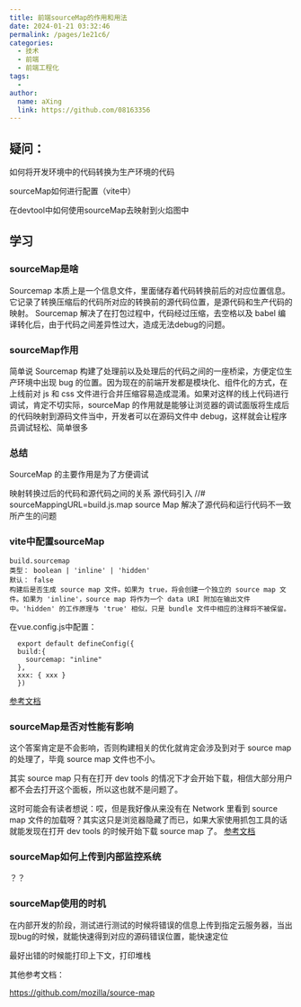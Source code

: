 ```yaml
---
title: 前端sourceMap的作用和用法
date: 2024-01-21 03:32:46
permalink: /pages/1e21c6/
categories:
  - 技术
  - 前端
  - 前端工程化
tags:
  - 
author: 
  name: aXing
  link: https://github.com/08163356
---
```

## 疑问：

如何将开发环境中的代码转换为生产环境的代码

sourceMap如何进行配置（vite中）

在devtool中如何使用sourceMap去映射到火焰图中

## 学习

### sourceMap是啥

Sourcemap 本质上是一个信息文件，里面储存着代码转换前后的对应位置信息。它记录了转换压缩后的代码所对应的转换前的源代码位置，是源代码和生产代码的映射。 Sourcemap 解决了在打包过程中，代码经过压缩，去空格以及 babel 编译转化后，由于代码之间差异性过大，造成无法debug的问题。

### sourceMap作用

简单说 Sourcemap 构建了处理前以及处理后的代码之间的一座桥梁，方便定位生产环境中出现 bug 的位置。因为现在的前端开发都是模块化、组件化的方式，在上线前对 js 和 css 文件进行合并压缩容易造成混淆。如果对这样的线上代码进行调试，肯定不切实际，sourceMap 的作用就是能够让浏览器的调试面版将生成后的代码映射到源码文件当中，开发者可以在源码文件中 debug，这样就会让程序员调试轻松、简单很多

### 总结

SourceMap 的主要作用是为了方便调试

映射转换过后的代码和源代码之间的关系
 源代码引入 //# sourceMappingURL=build.js.map
 source Map 解决了源代码和运行代码不一致所产生的问题

### vite中配置sourceMap

```
build.sourcemap
类型： boolean | 'inline' | 'hidden'
默认： false
构建后是否生成 source map 文件。如果为 true，将会创建一个独立的 source map 文件。如果为 'inline'，source map 将作为一个 data URI 附加在输出文件中。'hidden' 的工作原理与 'true' 相似，只是 bundle 文件中相应的注释将不被保留。
```

在vue.config.js中配置：

```
  export default defineConfig({
  build:{
    sourcemap: "inline"
  },
  xxx: { xxx }
  })
```

[参考文档](https://cn.vitejs.dev/config/build-options.html)

### sourceMap是否对性能有影响

这个答案肯定是不会影响，否则构建相关的优化就肯定会涉及到对于 source map 的处理了，毕竟 source map 文件也不小。

其实 source map 只有在打开 dev tools 的情况下才会开始下载，相信大部分用户都不会去打开这个面板，所以这也就不是问题了。

这时可能会有读者想说：哎，但是我好像从来没有在 Network 里看到 source map 文件的加载呀？其实这只是浏览器隐藏了而已，如果大家使用抓包工具的话就能发现在打开 dev tools 的时候开始下载 source map 了。
[参考文档](https://juejin.cn/post/6963076475020902436)

###  sourceMap如何上传到内部监控系统

？？

### sourceMap使用的时机

在内部开发的阶段，测试进行测试的时候将错误的信息上传到指定云服务器，当出现bug的时候，就能快速得到对应的源码错误位置，能快速定位

最好出错的时候能打印上下文，打印堆栈

其他参考文档：

https://github.com/mozilla/source-map